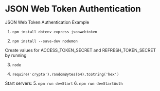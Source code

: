 # JSON Web Token Authentication
JSON Web Token Authentication Example

1. ```npm install dotenv express jsonwebtoken```

2. ```npm install --save-dev nodemon```

Create values for ACCESS_TOKEN_SECRET and REFRESH_TOKEN_SECRET by running

3. ```node```

4. ```require('crypto').randomBytes(64).toString('hex')```

Start servers:
5. ```npm run devStart```
6. ```npm run devStartAuth```
